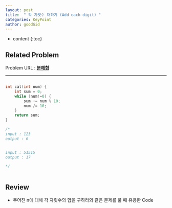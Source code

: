 ```yaml
---
layout: post
title:  " 각 자릿수 더하기 (Add each digit) "
categories: KeyPoint
author: goodGid
---
```

* content
{:toc}



## Related Problem

Problem URL : **[분해합](https://www.acmicpc.net/problem/2231)**

---

``` cpp

int cal(int num) {
    int sum = 0;
    while (num!=0) {
        sum += num % 10;
        num /= 10;
    }
    return sum;
}

/*
input : 123
output : 6


input : 51515
output : 17

*/
 
```


## Review

* 주어진 n에 대해 각 자릿수의 합을 구하라와 같은 문제를 풀 때 유용한 Code

